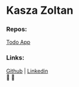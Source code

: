 # **Kasza Zoltan**

### **Repos:**<br>
[Todo App](https://github.com/Zoznyak/todo-app.git)

### **Links:**<br>
[Github](http://github.com/Zoznyak) | 
[Linkedin](http://www.linkedin.com/in/zoltán-kasza-9600415b)<br>
:robot:
:car:
